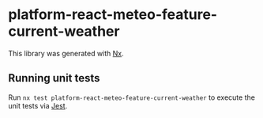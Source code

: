 # platform-react-meteo-feature-current-weather

This library was generated with [Nx](https://nx.dev).

## Running unit tests

Run `nx test platform-react-meteo-feature-current-weather` to execute the unit tests via [Jest](https://jestjs.io).
